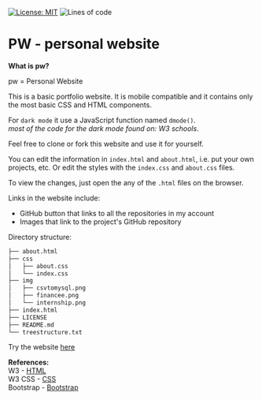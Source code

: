 [![License: MIT](https://img.shields.io/badge/License-MIT-blue.svg)](https://opensource.org/licenses/MIT) ![Lines of code](https://img.shields.io/tokei/lines/github/arcelioeperez/pw)  
# PW - personal website  

**What is pw?**  

pw = Personal Website  

This is a basic portfolio website. It is mobile compatible and it contains only
the most basic CSS and HTML components.    

For `dark mode` it use a JavaScript function named `dmode()`.  
*most of the code for the dark mode found on: W3 schools*.  


Feel free to clone or fork this website and use it for yourself.   

You can edit the information in `index.html` and `about.html`, i.e. put your own projects, etc. Or edit the
styles with the `index.css` and `about.css` files.  

To view the changes, just open the any of the `.html` files on the browser.    

Links in the website include:   
- GitHub button that links to all the repositories in my account          
- Images that link to the project's GitHub repository    

Directory structure:    
```python
├── about.html  
├── css  
│   ├── about.css  
│   └── index.css  
├── img  
│   ├── csvtomysql.png  
│   ├── financee.png  
│   └── internship.png  
├── index.html  
├── LICENSE    
├── README.md  
└── treestructure.txt
```  
  
Try the website [here](https://arcelioeperez.github.io/pw/)  
  
**References:**  
W3 - [HTML](https://www.w3schools.com/html/)    
W3 CSS - [CSS](https://www.w3schools.com/w3css/defaulT.asp)    
Bootstrap - [Bootstrap](https://getbootstrap.com/)  
